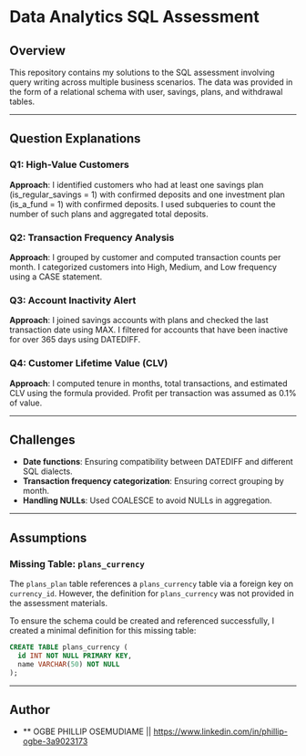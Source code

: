 # Data Analytics SQL Assessment

## Overview
This repository contains my solutions to the SQL assessment involving query writing across multiple business scenarios. The data was provided in the form of a relational schema with user, savings, plans, and withdrawal tables.

---

## Question Explanations

### Q1: High-Value Customers
**Approach**: I identified customers who had at least one savings plan (is_regular_savings = 1) with confirmed deposits and one investment plan (is_a_fund = 1) with confirmed deposits. I used subqueries to count the number of such plans and aggregated total deposits.

### Q2: Transaction Frequency Analysis
**Approach**: I grouped by customer and computed transaction counts per month. I categorized customers into High, Medium, and Low frequency using a CASE statement.

### Q3: Account Inactivity Alert
**Approach**: I joined savings accounts with plans and checked the last transaction date using MAX. I filtered for accounts that have been inactive for over 365 days using DATEDIFF.

### Q4: Customer Lifetime Value (CLV)
**Approach**: I computed tenure in months, total transactions, and estimated CLV using the formula provided. Profit per transaction was assumed as 0.1% of value.

---

## Challenges
- **Date functions**: Ensuring compatibility between DATEDIFF and different SQL dialects.
- **Transaction frequency categorization**: Ensuring correct grouping by month.
- **Handling NULLs**: Used COALESCE to avoid NULLs in aggregation.

---

## Assumptions

### Missing Table: `plans_currency`

The `plans_plan` table references a `plans_currency` table via a foreign key on `currency_id`. However, the definition for `plans_currency` was not provided in the assessment materials.

To ensure the schema could be created and referenced successfully, I created a minimal definition for this missing table:

```sql
CREATE TABLE plans_currency (
  id INT NOT NULL PRIMARY KEY,
  name VARCHAR(50) NOT NULL
);
```
---
## Author
- ** OGBE PHILLIP OSEMUDIAME || https://www.linkedin.com/in/phillip-ogbe-3a9023173

